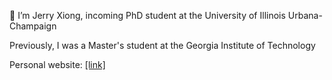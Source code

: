 👋 I’m Jerry Xiong, incoming PhD student at the University of Illinois Urbana-Champaign

Previously, I was a Master's student at the Georgia Institute of Technology

Personal website: [[link]](https://jerryxio.ng)
